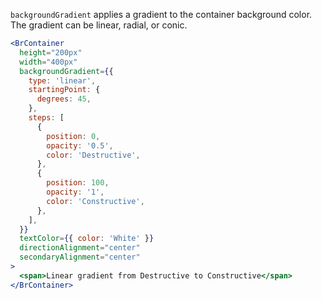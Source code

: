 `backgroundGradient` applies a gradient to the container background color. The gradient can be linear, radial, or conic.

```jsx live
<BrContainer
  height="200px"
  width="400px"
  backgroundGradient={{
    type: 'linear',
    startingPoint: {
      degrees: 45,
    },
    steps: [
      {
        position: 0,
        opacity: '0.5',
        color: 'Destructive',
      },
      {
        position: 100,
        opacity: '1',
        color: 'Constructive',
      },
    ],
  }}
  textColor={{ color: 'White' }}
  directionAlignment="center"
  secondaryAlignment="center"
>
  <span>Linear gradient from Destructive to Constructive</span>
</BrContainer>
```
